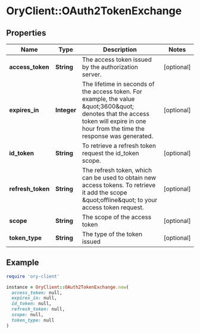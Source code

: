 # OryClient::OAuth2TokenExchange

## Properties

| Name | Type | Description | Notes |
| ---- | ---- | ----------- | ----- |
| **access_token** | **String** | The access token issued by the authorization server. | [optional] |
| **expires_in** | **Integer** | The lifetime in seconds of the access token. For example, the value \&quot;3600\&quot; denotes that the access token will expire in one hour from the time the response was generated. | [optional] |
| **id_token** | **String** | To retrieve a refresh token request the id_token scope. | [optional] |
| **refresh_token** | **String** | The refresh token, which can be used to obtain new access tokens. To retrieve it add the scope \&quot;offline\&quot; to your access token request. | [optional] |
| **scope** | **String** | The scope of the access token | [optional] |
| **token_type** | **String** | The type of the token issued | [optional] |

## Example

```ruby
require 'ory-client'

instance = OryClient::OAuth2TokenExchange.new(
  access_token: null,
  expires_in: null,
  id_token: null,
  refresh_token: null,
  scope: null,
  token_type: null
)
```

